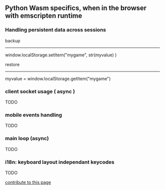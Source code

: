 ## Python Wasm specifics, when in the browser with emscripten runtime


### Handling persistent data across sessions

backup
_______
window.localStorage.setItem("mygame", str(myvalue) )

restore
_______
myvalue = window.localStorage.getItem("mygame")



### client socket usage ( async )

TODO



### mobile events handling 

TODO



### main loop (async)

TODO


### i18n: keyboard layout independant keycodes

TODO




[contribute to this page](https://github.com/pygame-web/pygame-web.github.io/edit/main/wiki/python-wasm/README.md)
